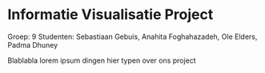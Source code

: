 # Informatie Visualisatie Project
Groep: 9
Studenten: Sebastiaan Gebuis, Anahita Foghahazadeh, Ole Elders, Padma Dhuney

Blablabla lorem ipsum dingen hier typen over ons project